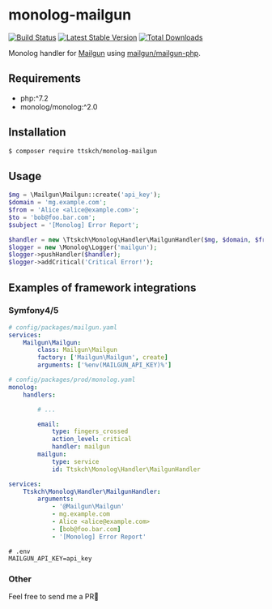 # monolog-mailgun

[![Build Status](https://travis-ci.org/ttskch/monolog-mailgun.svg?branch=master)](https://travis-ci.org/ttskch/monolog-mailgun)
[![Latest Stable Version](https://poser.pugx.org/ttskch/monolog-mailgun/version)](https://packagist.org/packages/ttskch/monolog-mailgun)
[![Total Downloads](https://poser.pugx.org/ttskch/monolog-mailgun/downloads)](https://packagist.org/packages/ttskch/monolog-mailgun)

Monolog handler for [Mailgun](https://www.mailgun.com/) using [mailgun/mailgun-php](https://github.com/mailgun/mailgun-php).

## Requirements

* php:^7.2
* monolog/monolog:^2.0

## Installation

```bash
$ composer require ttskch/monolog-mailgun
```

## Usage

```php
$mg = \Mailgun\Mailgun::create('api_key');
$domain = 'mg.example.com';
$from = 'Alice <alice@example.com>';
$to = 'bob@foo.bar.com';
$subject = '[Monolog] Error Report';

$handler = new \Ttskch\Monolog\Handler\MailgunHandler($mg, $domain, $from, $to, $subject);
$logger = new \Monolog\Logger('mailgun');
$logger->pushHandler($handler);
$logger->addCritical('Critical Error!');
```

## Examples of framework integrations

### Symfony4/5

```yaml
# config/packages/mailgun.yaml
services:
    Mailgun\Mailgun:
        class: Mailgun\Mailgun
        factory: ['Mailgun\Mailgun', create]
        arguments: ['%env(MAILGUN_API_KEY)%']
```

```yaml
# config/packages/prod/monolog.yaml
monolog:
    handlers:

        # ...

        email:
            type: fingers_crossed
            action_level: critical
            handler: mailgun
        mailgun:
            type: service
            id: Ttskch\Monolog\Handler\MailgunHandler

services:
    Ttskch\Monolog\Handler\MailgunHandler:
        arguments:
            - '@Mailgun\Mailgun'
            - mg.example.com
            - Alice <alice@example.com>
            - [bob@foo.bar.com]
            - '[Monolog] Error Report'
```

```
# .env
MAILGUN_API_KEY=api_key
```

### Other

Feel free to send me a PR🙏
